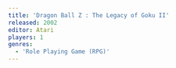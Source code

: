 ```yaml
---
title: 'Dragon Ball Z : The Legacy of Goku II'
released: 2002
editor: Atari
players: 1
genres:
  - 'Role Playing Game (RPG)'
---
```

